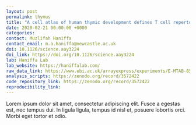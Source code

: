 ```yaml
---
layout: post
permalink: thymus
title: "A cell atlas of human thymic development defines T cell repertoire formation"
date: 2020-02-21 00:00:00 +0000
categories: 
contact: Muzlifah Haniffa
contact_email: m.a.haniffa@newcastle.ac.uk
doi: 10.1126/science.aay3224 
doi_link: https://doi.org/10.1126/science.aay3224
lab: Haniffa Lab
lab_website: https://haniffalab.com/
raw_data_link: https://www.ebi.ac.uk/arrayexpress/experiments/E-MTAB-8581/
analysis_scripts: https://zenodo.org/record/3572422 
code_repository_link: https://zenodo.org/record/3572422 
reproducibility_link:
---
```

Lorem ipsum dolor sit amet, consectetur adipiscing elit. Fusce a egestas est, nec tempus dui. In ligula ligula, tempus id nisl et, posuere lobortis orci. Morbi eget tortor et odio.